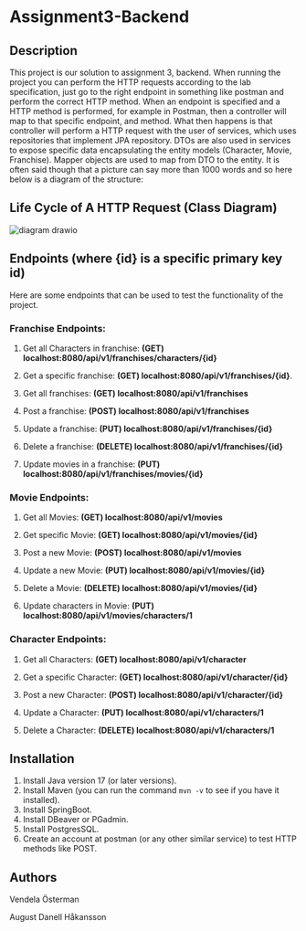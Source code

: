 # Assignment3-Backend
## Description
This project is our solution to assignment 3, backend. When running the project you can perform the HTTP requests according to the lab specification, just go to the right endpoint in something like postman and perform the correct HTTP method. When an endpoint is specified and a HTTP method is performed, for example in Postman, then a controller will map to that specific endpoint, and method. What then happens is that controller will perform a HTTP request with the user of services, which uses repositories that implement JPA repository. DTOs are also used in services to expose specific data encapsulating the entity models (Character, Movie, Franchise). Mapper objects are used to map from DTO to the entity. It is often said though that a picture can say more than 1000 words and so here below is a diagram of the structure:

## Life Cycle of A HTTP Request (Class Diagram)
![diagram drawio](https://github.com/AugustDanell/Assignment3-Backend/assets/70810124/3909cf44-a5d1-41ef-a42f-6fbf4f444c4c)


## Endpoints (where {id} is a specific primary key id)
Here are some endpoints that can be used to test the functionality of the project.

### Franchise Endpoints:
1. Get all Characters in franchise: **(GET) localhost:8080/api/v1/franchises/characters/{id}** 

2. Get a specific franchise: **(GET) localhost:8080/api/v1/franchises/{id}**.

3. Get all franchises: **(GET) localhost:8080/api/v1/franchises**

4. Post a franchise: **(POST) localhost:8080/api/v1/franchises**

5. Update a franchise: **(PUT) localhost:8080/api/v1/franchises/{id}**

6. Delete a franchise: **(DELETE) localhost:8080/api/v1/franchises/{id}**

7. Update movies in a franchise: **(PUT) localhost:8080/api/v1/franchises/movies/{id}**

### Movie Endpoints:
1. Get all Movies: **(GET) localhost:8080/api/v1/movies**

2. Get specific Movie: **(GET) localhost:8080/api/v1/movies/{id}**

3. Post a new Movie: **(POST) localhost:8080/api/v1/movies**

4. Update a new Movie: **(PUT) localhost:8080/api/v1/movies/{id}**

5. Delete a Movie: **(DELETE) localhost:8080/api/v1/movies/{id}**

6. Update characters in Movie: **(PUT) localhost:8080/api/v1/movies/characters/1**

### Character Endpoints:
1. Get all Characters: **(GET) localhost:8080/api/v1/character**

2. Get a specific Character: **(GET) localhost:8080/api/v1/character/{id}**

3. Post a new Character: **(POST) localhost:8080/api/v1/character/{id}**

4. Update a Character: **(PUT) localhost:8080/api/v1/characters/1**

5. Delete a Character: **(DELETE) localhost:8080/api/v1/characters/1**


## Installation
1. Install Java version 17 (or later versions).
2. Install Maven (you can run the command `mvn -v` to see if you have it installed).
3. Install SpringBoot.
4. Install DBeaver or PGadmin.
5. Install PostgresSQL. 
6. Create an account at postman (or any other similar service) to test HTTP methods like POST.

## Authors
Vendela Österman

August Danell Håkansson
